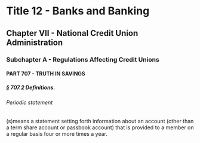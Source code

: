 
# Title 12 - Banks and Banking
## Chapter VII - National Credit Union Administration
### Subchapter A - Regulations Affecting Credit Unions
#### PART 707 - TRUTH IN SAVINGS
##### § 707.2 Definitions.
###### Periodic statement

(s)means a statement setting forth information about an account (other than a term share account or passbook account) that is provided to a member on a regular basis four or more times a year.
